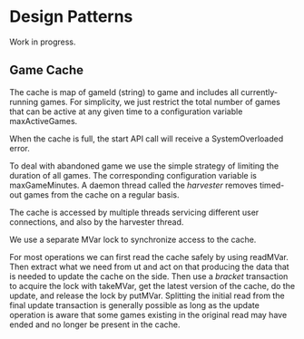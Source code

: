 
# Design Patterns

Work in progress.

## Game Cache

The cache is map of gameId (string) to game and includes all 
currently-running games. For simplicity, we just restrict the 
total number of games that can be active at any given time to a
configuration variable maxActiveGames.

When the cache is full, the start API call will receive a 
SystemOverloaded error.

To deal with abandoned game we use the simple strategy of 
limiting the duration of all games. The corresponding 
configuration variable is maxGameMinutes. A daemon thread
called the _harvester_ removes timed-out games from the cache
on a regular basis.

The cache is accessed by multiple threads servicing different
user connections, and also by the harvester thread.

We use a separate MVar lock to synchronize access to the cache.

For most operations we can first read the cache safely by using readMVar. Then
extract what we need from ut and act on that producing the data that is needed
to update the cache on the side. Then use a _bracket_ transaction to acquire the
lock with takeMVar, get the latest version of the cache, do the update, and
release the lock by putMVar. Splitting the initial read from the final update
transaction is generally possible as long as the update operation is aware that
some games existing in the original read may have ended and no longer be present
in the cache.


